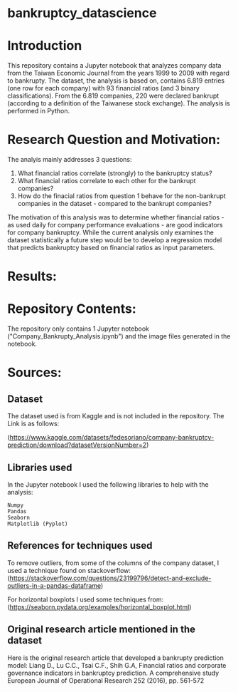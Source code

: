 # bankruptcy_datascience


# Introduction

This repository contains a Jupyter notebook that analyzes company data from the Taiwan Economic Journal from the years 1999 to 2009 with regard to bankrupty. The dataset, the analysis is based on, contains 6.819 entries (one row for each company) with 93 financial ratios (and 3 binary classifications). From the 6.819 companies, 220 were declared bankrupt (according to a definition of the Taiwanese stock exchange). The analysis is performed in Python.

# Research Question and Motivation:

The analyis mainly addresses 3 questions:

1. What financial ratios correlate (strongly) to the bankruptcy status?
2. What financial ratios correlate to each other for the bankrupt companies?
3. How do the finacial ratios from question 1 behave for the non-bankrupt companies in the dataset - compared to the bankrupt companies?

The motivation of this analysis was to determine whether financial ratios - as used daily for company performance evaluations - are good indicators for company bankruptcy. While the current analysis only examines the dataset statistically a future step would be to develop a regression model that predicts bankruptcy based on financial ratios as input parameters.


# Results:



# Repository Contents:

The repository only contains 1 Jupyter notebook ("Company_Bankrupty_Analysis.ipynb") and the image files generated in the notebook.

# Sources:

## Dataset

The dataset used is from Kaggle and is not included in the repository. The Link is as follows:

(https://www.kaggle.com/datasets/fedesoriano/company-bankruptcy-prediction/download?datasetVersionNumber=2)

## Libraries used

In the Jupyter notebook I used the following libraries to help with the analysis:

    Numpy
    Pandas
    Seaborn
    Matplotlib (Pyplot)

## References for techniques used

To remove outliers, from some of the columns of the company dataset, I used a technique found on stackoverflow: (https://stackoverflow.com/questions/23199796/detect-and-exclude-outliers-in-a-pandas-dataframe)

For horizontal boxplots I used some techniques from: (https://seaborn.pydata.org/examples/horizontal_boxplot.html)

## Original research article mentioned in the dataset

Here is the original research article that developed a bankrupty prediction model: Liang D., Lu C.C., Tsai C.F., Shih G.A, Financial ratios and corporate governance indicators in bankruptcy prediction. A comprehensive study
European Journal of Operational Research 252 (2016), pp. 561-572